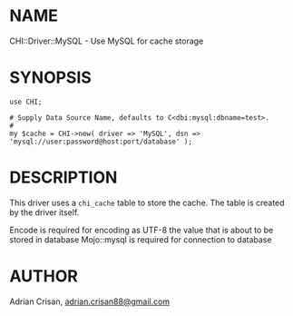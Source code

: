 # NAME
CHI::Driver::MySQL - Use MySQL for cache storage

# SYNOPSIS
    use CHI;
    
    # Supply Data Source Name, defaults to C<dbi:mysql:dbname=test>.
    #
    my $cache = CHI->new( driver => 'MySQL', dsn => 'mysql://user:password@host:port/database' );

# DESCRIPTION
This driver uses a `chi_cache` table to store the cache. The table is created by the driver itself.

Encode is required for encoding as UTF-8 the value that is about to be stored in database
Mojo::mysql is required for connection to database

# AUTHOR
Adrian Crisan, <lt>adrian.crisan88@gmail.com<gt>
